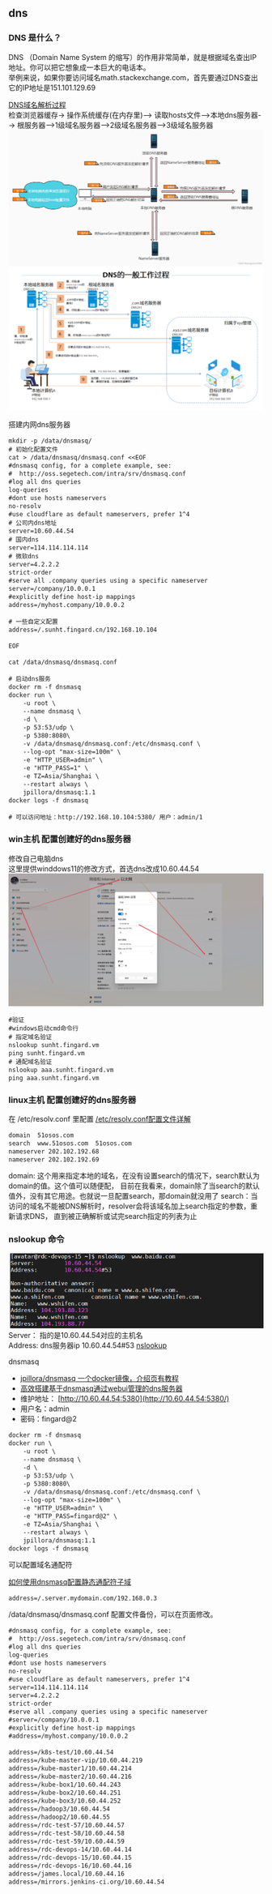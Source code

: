 ## dns
### DNS 是什么？
DNS （Domain Name System 的缩写）的作用非常简单，就是根据域名查出IP地址。你可以把它想象成一本巨大的电话本。    
举例来说，如果你要访问域名math.stackexchange.com，首先要通过DNS查出它的IP地址是151.101.129.69

[DNS域名解析过程](https://huaweicloud.csdn.net/635604a0d3efff3090b58b54.html)  
检查浏览器缓存-> 操作系统缓存(在内存里)--> 读取hosts文件-->本地dns服务器--> 根服务器-->1级域名服务器-->2级域名服务器-->3级域名服务器
![img_1.png](./wsl.assets/img_1.png)
![img.png](./wsl.assets/img.png)

   
搭建内网dns服务器  
```shell
mkdir -p /data/dnsmasq/
# 初始化配置文件
cat > /data/dnsmasq/dnsmasq.conf <<EOF
#dnsmasq config, for a complete example, see:
#  http://oss.segetech.com/intra/srv/dnsmasq.conf
#log all dns queries
log-queries
#dont use hosts nameservers
no-resolv
#use cloudflare as default nameservers, prefer 1^4
# 公司内dns地址
server=10.60.44.54
# 国内dns
server=114.114.114.114
# 微软dns
server=4.2.2.2
strict-order
#serve all .company queries using a specific nameserver
server=/company/10.0.0.1
#explicitly define host-ip mappings
address=/myhost.company/10.0.0.2
 
# 一些自定义配置
address=/.sunht.fingard.cn/192.168.10.104
 
EOF
 
cat /data/dnsmasq/dnsmasq.conf
 
# 启动dns服务
docker rm -f dnsmasq
docker run \
    -u root \
    --name dnsmasq \
    -d \
    -p 53:53/udp \
    -p 5380:8080\
    -v /data/dnsmasq/dnsmasq.conf:/etc/dnsmasq.conf \
    --log-opt "max-size=100m" \
    -e "HTTP_USER=admin" \
    -e "HTTP_PASS=1" \
    -e TZ=Asia/Shanghai \
    --restart always \
    jpillora/dnsmasq:1.1
docker logs -f dnsmasq
 
# 可以访问地址：http://192.168.10.104:5380/ 用户：admin/1
```

### win主机 配置创建好的dns服务器
修改自己电脑dns  
这里提供winddows11的修改方式，首选dns改成10.60.44.54  
![img_2.png](./wsl.assets/img_2.png)
```shell
#验证
#windows启动cmd命令行
# 指定域名验证
nslookup sunht.fingard.vm
ping sunht.fingard.vm
# 通配域名验证
nslookup aaa.sunht.fingard.vm
ping aaa.sunht.fingard.vm
```

### linux主机 配置创建好的dns服务器
在 /etc/resolv.conf 里配置
[/etc/resolv.conf配置文件详解](https://blog.csdn.net/liujinwei2005/article/details/119922678)
```shell
domain  51osos.com
search  www.51osos.com  51osos.com
nameserver 202.102.192.68
nameserver 202.102.192.69
```
domain: 这个用来指定本地的域名，在没有设置search的情况下，search默认为domain的值。这个值可以随便配，
        目前在我看来，domain除了当search的默认值外，没有其它用途。也就说一旦配置search，那domain就没用了
search：当访问的域名不能被DNS解析时，resolver会将该域名加上search指定的参数，重新请求DNS，
        直到被正确解析或试完search指定的列表为止




### nslookup 命令  
![img_7.png](./images/img_7.png)  
Server： 指的是10.60.44.54对应的主机名  
Address:  dns服务器ip  10.60.44.54#53
[nslookup](https://www.cnblogs.com/machangwei-8/p/10353137.html)

dnsmasq
- [jpillora/dnsmasq 一个docker镜像，介绍页有教程](https://hub.docker.com/r/jpillora/dnsmasq)
- [高效搭建基于dnsmasq通过webui管理的dns服务器](https://blog.csdn.net/firehadoop/article/details/83860191)
- 维护地址： [http://10.60.44.54:5380](http://10.60.44.54:5380/)
- 用户名：admin
- 密码：fingard@2

```shell
docker rm -f dnsmasq
docker run \
    -u root \
    --name dnsmasq \
    -d \
    -p 53:53/udp \
    -p 5380:8080\
    -v /data/dnsmasq/dnsmasq.conf:/etc/dnsmasq.conf \
    --log-opt "max-size=100m" \
    -e "HTTP_USER=admin" \
    -e "HTTP_PASS=fingard@2" \
    -e TZ=Asia/Shanghai \
    --restart always \
    jpillora/dnsmasq:1.1
docker logs -f dnsmasq
```



可以配置域名通配符

[如何使用dnsmasq配置静态通配符子域](https://qastack.cn/server/122631/how-to-configure-a-static-wildcard-subdomain-with-dnsmasq)

```shell
address=/.server.mydomain.com/192.168.0.3
```

/data/dnsmasq/dnsmasq.conf  配置文件备份，可以在页面修改。

```shell
#dnsmasq config, for a complete example, see:
#  http://oss.segetech.com/intra/srv/dnsmasq.conf
#log all dns queries
log-queries
#dont use hosts nameservers
no-resolv
#use cloudflare as default nameservers, prefer 1^4
server=114.114.114.114
server=4.2.2.2
strict-order
#serve all .company queries using a specific nameserver
#server=/company/10.0.0.1
#explicitly define host-ip mappings
#address=/myhost.company/10.0.0.2
 
address=/k8s-test/10.60.44.54
address=/kube-master-vip/10.60.44.219
address=/kube-master1/10.60.44.214
address=/kube-master2/10.60.44.216
address=/kube-box1/10.60.44.243
address=/kube-box2/10.60.44.251
address=/kube-box3/10.60.44.252
address=/hadoop3/10.60.44.54
address=/hadoop2/10.60.44.55
address=/rdc-test-57/10.60.44.57
address=/rdc-test-58/10.60.44.58
address=/rdc-test-59/10.60.44.59
address=/rdc-devops-14/10.60.44.14
address=/rdc-devops-15/10.60.44.15
address=/rdc-devops-16/10.60.44.16
address=/james.local/10.60.44.16
address=/mirrors.jenkins-ci.org/10.60.44.54
```





